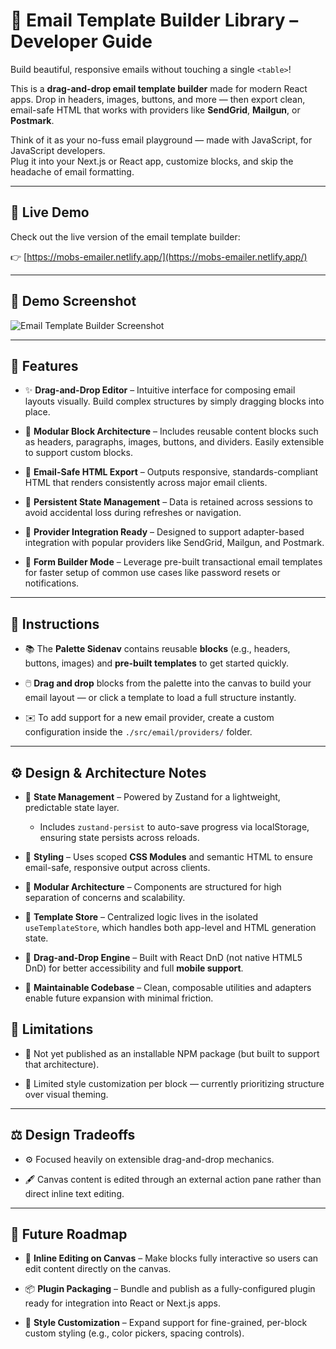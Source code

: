 
# 📧 Email Template Builder Library – Developer Guide

Build beautiful, responsive emails without touching a single `<table>`!

This is a **drag-and-drop email template builder** made for modern React apps. Drop in headers, images, buttons, and more — then export clean, email-safe HTML that works with providers like **SendGrid**, **Mailgun**, or **Postmark**.

Think of it as your no-fuss email playground — made with JavaScript, for JavaScript developers.  
Plug it into your Next.js or React app, customize blocks, and skip the headache of email formatting.

---
## 🔗 Live Demo

Check out the live version of the email template builder:

👉 [https://mobs-emailer.netlify.app/](https://mobs-emailer.netlify.app/)


----------
## 📸 Demo Screenshot

![Email Template Builder Screenshot](./image-demo.png)

---

## 🚀 Features

-   ✨ **Drag-and-Drop Editor** – Intuitive interface for composing email layouts visually. Build complex structures by simply dragging blocks into place.
    
-   🧩 **Modular Block Architecture** – Includes reusable content blocks such as headers, paragraphs, images, buttons, and dividers. Easily extensible to support custom blocks.
    
-   📨 **Email-Safe HTML Export** – Outputs responsive, standards-compliant HTML that renders consistently across major email clients.
    
-   💾 **Persistent State Management** – Data is retained across sessions to avoid accidental loss during refreshes or navigation.
    
-   🔌 **Provider Integration Ready** – Designed to support adapter-based integration with popular providers like SendGrid, Mailgun, and Postmark.
    
-   🧾 **Form Builder Mode** – Leverage pre-built transactional email templates for faster setup of common use cases like password resets or notifications.
    

---

## 📘 Instructions

-   📚 The **Palette Sidenav** contains reusable **blocks** (e.g., headers, buttons, images) and **pre-built templates** to get started quickly.
    
-   🖱️ **Drag and drop** blocks from the palette into the canvas to build your email layout — or click a template to load a full structure instantly.
    
-   ✉️ To add support for a new email provider, create a custom configuration inside the `./src/email/providers/` folder.
    

----------

## ⚙️ Design & Architecture Notes

-   🧠 **State Management** – Powered by Zustand for a lightweight, predictable state layer.
    
    -   Includes `zustand-persist` to auto-save progress via localStorage, ensuring state persists across reloads.
        
-   🎨 **Styling** – Uses scoped **CSS Modules** and semantic HTML to ensure email-safe, responsive output across clients.
    
-   🧩 **Modular Architecture** – Components are structured for high separation of concerns and scalability.
    
-   🧱 **Template Store** – Centralized logic lives in the isolated `useTemplateStore`, which handles both app-level and HTML generation state.
    
-   🧲 **Drag-and-Drop Engine** – Built with React DnD (not native HTML5 DnD) for better accessibility and full **mobile support**.
    
-   🧪 **Maintainable Codebase** – Clean, composable utilities and adapters enable future expansion with minimal friction.
  

## 🧩 Limitations

  

- 🚫 Not yet published as an installable NPM package (but built to support that architecture).

- 🎨 Limited style customization per block — currently prioritizing structure over visual theming.

  

----------

## ⚖️ Design Tradeoffs


- ⚙️ Focused heavily on extensible drag-and-drop mechanics.

- 🖋️ Canvas content is edited through an external action pane rather than direct inline text editing.

  

----------

  

## 🌅 Future Roadmap

  

- 📝 **Inline Editing on Canvas** – Make blocks fully interactive so users can edit content directly on the canvas.

- 📦 **Plugin Packaging** – Bundle and publish as a fully-configured plugin ready for integration into React or Next.js apps.

- 🎨 **Style Customization** – Expand support for fine-grained, per-block custom styling (e.g., color pickers, spacing controls).